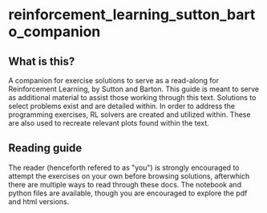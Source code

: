 # reinforcement_learning_sutton_barto_companion

## What is this?
A companion for exercise solutions to serve as a read-along for Reinforcement Learning, by Sutton and Barton. This guide is meant to serve as additional material to assist those working through this text. Solutions to select problems exist and are detailed within. In order to address the programming exercises, RL solvers are created and utilized within. These are also used to recreate relevant plots found within the text.

## Reading guide
The reader (henceforth refered to as "you") is strongly encouraged to attempt the exercises on your own before browsing solutions, afterwhich there are multiple ways to read through these docs. The notebook and python files are available, though you are encouraged to explore the pdf and html versions.